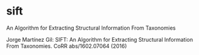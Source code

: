 # sift
An Algorithm for Extracting Structural Information From Taxonomies

Jorge Martínez Gil: SIFT: An Algorithm for Extracting Structural Information From Taxonomies. CoRR abs/1602.07064 (2016)
